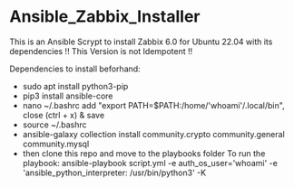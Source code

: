 # Ansible_Zabbix_Installer
This is an Ansible Scrypt to install Zabbix 6.0 for Ubuntu 22.04 with its dependencies
!! This Version is not Idempotent !!

Dependencies to install beforhand:
  - sudo apt install python3-pip
  - pip3 install ansible-core
  - nano ~/.bashrc
add "export PATH=$PATH:/home/'whoami'/.local/bin", close (ctrl + x) & save
  - source ~/.bashrc
  - ansible-galaxy collection install community.crypto community.general community.mysql
  - then clone this repo and move to the playbooks folder
To run the playbook:
ansible-playbook script.yml -e auth_os_user='whoami' -e 'ansible_python_interpreter: /usr/bin/python3' -K

